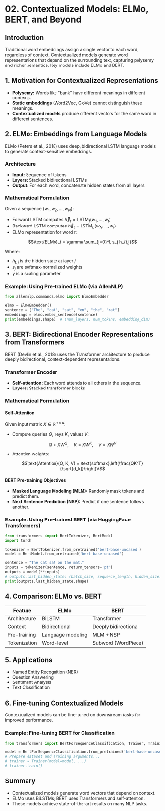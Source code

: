# 02. Contextualized Models: ELMo, BERT, and Beyond

## Introduction

Traditional word embeddings assign a single vector to each word, regardless of context. Contextualized models generate word representations that depend on the surrounding text, capturing polysemy and richer semantics. Key models include ELMo and BERT.

## 1. Motivation for Contextualized Representations

- **Polysemy:** Words like "bank" have different meanings in different contexts.
- **Static embeddings** (Word2Vec, GloVe) cannot distinguish these meanings.
- **Contextualized models** produce different vectors for the same word in different sentences.

## 2. ELMo: Embeddings from Language Models

ELMo (Peters et al., 2018) uses deep, bidirectional LSTM language models to generate context-sensitive embeddings.

### Architecture
- **Input:** Sequence of tokens
- **Layers:** Stacked bidirectional LSTMs
- **Output:** For each word, concatenate hidden states from all layers

### Mathematical Formulation

Given a sequence $`(w_1, w_2, ..., w_N)`$:

- Forward LSTM computes $`\overrightarrow{h}_t = \text{LSTM}_f(w_1, ..., w_t)`$
- Backward LSTM computes $`\overleftarrow{h}_t = \text{LSTM}_b(w_N, ..., w_t)`$
- ELMo representation for word $`t`$:

```math
\text{ELMo}_t = \gamma \sum_{j=0}^L s_j h_{t,j}
```

Where:
- $`h_{t,j}`$ is the hidden state at layer $`j`$
- $`s_j`$ are softmax-normalized weights
- $`\gamma`$ is a scaling parameter

### Example: Using Pre-trained ELMo (via AllenNLP)

```python
from allennlp.commands.elmo import ElmoEmbedder

elmo = ElmoEmbedder()
sentence = ["The", "cat", "sat", "on", "the", "mat"]
embeddings = elmo.embed_sentence(sentence)
print(embeddings.shape)  # (num_layers, num_tokens, embedding_dim)
```

## 3. BERT: Bidirectional Encoder Representations from Transformers

BERT (Devlin et al., 2018) uses the Transformer architecture to produce deeply bidirectional, context-dependent representations.

### Transformer Encoder
- **Self-attention:** Each word attends to all others in the sequence.
- **Layers:** Stacked transformer blocks

### Mathematical Formulation

#### Self-Attention
Given input matrix $`X \in \mathbb{R}^{n \times d}`$:

- Compute queries $`Q`$, keys $`K`$, values $`V`$:

```math
Q = XW^Q, \quad K = XW^K, \quad V = XW^V
```

- Attention weights:

```math
\text{Attention}(Q, K, V) = \text{softmax}\left(\frac{QK^T}{\sqrt{d_k}}\right)V
```

#### BERT Pre-training Objectives
- **Masked Language Modeling (MLM):** Randomly mask tokens and predict them.
- **Next Sentence Prediction (NSP):** Predict if one sentence follows another.

### Example: Using Pre-trained BERT (via HuggingFace Transformers)

```python
from transformers import BertTokenizer, BertModel
import torch

tokenizer = BertTokenizer.from_pretrained('bert-base-uncased')
model = BertModel.from_pretrained('bert-base-uncased')

sentence = "The cat sat on the mat."
inputs = tokenizer(sentence, return_tensors='pt')
outputs = model(**inputs)
# outputs.last_hidden_state: (batch_size, sequence_length, hidden_size)
print(outputs.last_hidden_state.shape)
```

## 4. Comparison: ELMo vs. BERT

| Feature         | ELMo                | BERT                |
|-----------------|---------------------|---------------------|
| Architecture    | BiLSTM              | Transformer         |
| Context         | Bidirectional       | Deeply bidirectional|
| Pre-training    | Language modeling   | MLM + NSP           |
| Tokenization    | Word-level          | Subword (WordPiece) |

## 5. Applications

- Named Entity Recognition (NER)
- Question Answering
- Sentiment Analysis
- Text Classification

## 6. Fine-tuning Contextualized Models

Contextualized models can be fine-tuned on downstream tasks for improved performance.

### Example: Fine-tuning BERT for Classification

```python
from transformers import BertForSequenceClassification, Trainer, TrainingArguments

model = BertForSequenceClassification.from_pretrained('bert-base-uncased')
# Prepare dataset and training arguments...
# trainer = Trainer(model=model, ...)
# trainer.train()
```

## Summary
- Contextualized models generate word vectors that depend on context.
- ELMo uses BiLSTMs; BERT uses Transformers and self-attention.
- These models achieve state-of-the-art results on many NLP tasks. 